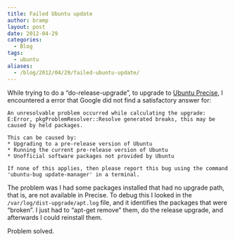 ```yaml
---
title: Failed Ubuntu update
author: bramp
layout: post
date: 2012-04-29
categories:
  - Blog
tags:
  - ubuntu
aliases:
  - /blog/2012/04/29/failed-ubuntu-update/
---
```

While trying to do a &#8220;do-release-upgrade&#8221;, to upgrade to [Ubuntu Precise][1], I encountered a error that Google did not find a satisfactory answer for:

```text
An unresolvable problem occurred while calculating the upgrade:
E:Error, pkgProblemResolver::Resolve generated breaks, this may be caused by held packages.

This can be caused by:
* Upgrading to a pre-release version of Ubuntu
* Running the current pre-release version of Ubuntu
* Unofficial software packages not provided by Ubuntu

If none of this applies, then please report this bug using the command 'ubuntu-bug update-manager' in a terminal.
```

The problem was I had some packages installed that had no upgrade path, that is, are not available in Precise. To debug this I looked in the `/var/log/dist-upgrade/apt.log` file, and it identifies the packages that were &#8220;broken&#8221;. I just had to &#8220;apt-get remove&#8221; them, do the release upgrade, and afterwards I could reinstall them.

Problem solved.

 [1]: http://releases.ubuntu.com/12.04/
 
